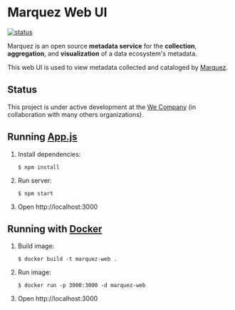 # Marquez Web UI

[![status](https://img.shields.io/badge/status-WIP-yellow.svg)](#status)

Marquez is an open source **metadata service** for the **collection**, **aggregation**, and **visualization** of a data ecosystem's metadata.

This web UI is used to view metadata collected and cataloged by [Marquez](https://github.com/MarquezProject/marquez).

## Status

This project is under active development at the [We Company](https://www.we.co) (in collaboration with many others organizations).

## Running [App.js](https://github.com/WeConnect/marquez-web/blob/master/src/App.js) 

1. Install dependencies:

   ```
   $ npm install
   ```
   
2. Run server:
   
   ```
   $ npm start
   ```

3. Open http://localhost:3000

## Running with [Docker](./Dockerfile) 

1. Build image:

   ```
   $ docker build -t marquez-web .
   ```
   
2. Run image:
   
   ```
   $ docker run -p 3000:3000 -d marquez-web
   ```
   
3. Open http://localhost:3000